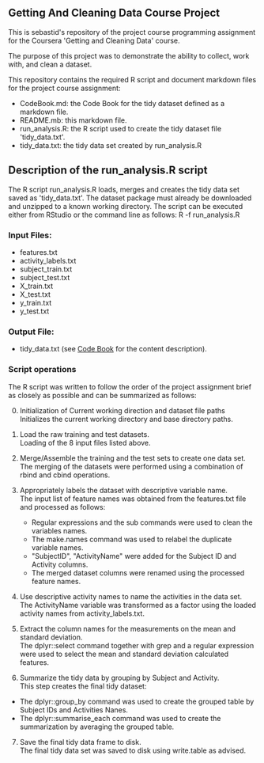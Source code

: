 ## Getting And Cleaning Data Course Project
This is sebastid's repository of the project course programming assignment for the Coursera 'Getting and Cleaning Data' course.

The purpose of this project was to demonstrate the ability to collect, work with, and clean a dataset.

This repository contains the required R script and document markdown files for the project course assignment:
* CodeBook.md: the Code Book for the tidy dataset defined as a markdown file.
* README.mb: this markdown file.
* run_analysis.R: the R script used to create the tidy dataset file 'tidy_data.txt'.
* tidy_data.txt: the tidy data set created by run_analysis.R

## Description of the run_analysis.R script
The R script run_analysis.R loads, merges and creates the tidy data set saved as 'tidy_data.txt'.
The dataset package must already  be downloaded and unzipped to a known working directory.
The script can be executed either from RStudio or the command line as follows:
R -f run_analysis.R

### Input Files: 
* features.txt
* activity_labels.txt
* subject_train.txt
* subject_test.txt
* X_train.txt
* X_test.txt
* y_train.txt
* y_test.txt

### Output File:
* tidy_data.txt (see [Code Book](./CodeBook.md) for the content description).

### Script operations
The R script was written to follow the order of the project assignment brief as closely as possible and can be summarized as follows:

0. Initialization of Current working direction and dataset file paths    
   Initializes the current working directory and base directory paths.

1. Load the raw training and test datasets.  
   Loading of the 8 input files listed above.

2. Merge/Assemble the training and the test sets to create one data set.  
   The merging of the datasets were performed using a combination of rbind and cbind operations.

3. Appropriately labels the dataset with descriptive variable name.  
  The input list of feature names was obtained from the features.txt file and processed as follows:  
    * Regular expressions and the sub commands were used to clean the variables names.
    * The make.names command was used to relabel the duplicate variable names.
    * "SubjectID", "ActivityName" were added for the Subject ID  and Activity columns.
    * The merged dataset columns were renamed using the processed feature names.

4. Use descriptive activity names to name the activities in the data set.  
  The ActivityName variable was transformed as a factor using the loaded activity names from activity_labels.txt.

5. Extract the column names for the measurements on the mean and standard deviation.  
   The dplyr::select command together with grep and a regular expression were used to select the mean and standard deviation calculated features.

6. Summarize the tidy data by grouping by Subject and Activity.  
   This step creates the final tidy dataset:  
  * The dplyr::group_by command was used to create the grouped table by Subject IDs and Activities Nanes.
  * The dplyr::summarise_each command was used to create the summarization  by averaging the grouped table.

7. Save the final tidy data frame to disk.  
   The final tidy data set was saved to disk using write.table as advised.

